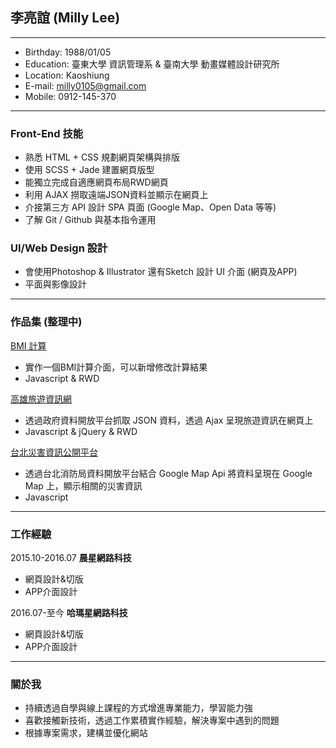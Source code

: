 ## 李亮誼 (Milly Lee)
<hr>

- Birthday: 1988/01/05
- Education: 臺東大學 資訊管理系 & 臺南大學 動畫媒體設計研究所
- Location: Kaoshiung
- E-mail: milly0105@gmail.com
- Mobile: 0912-145-370
<hr>

### Front-End 技能
- 熟悉 HTML + CSS 規劃網頁架構與排版
- 使用 SCSS + Jade 建置網頁版型
- 能獨立完成自適應網頁布局RWD網頁
- 利用 AJAX 撈取遠端JSON資料並顯示在網頁上
- 介接第三方 API 設計 SPA 頁面 (Google Map、Open Data 等等)
- 了解 Git / Github 與基本指令運用

### UI/Web Design 設計
- 會使用Photoshop & Illustrator 還有Sketch 設計 UI 介面 (網頁及APP)
- 平面與影像設計
<hr>

### 作品集 (整理中)
<a href="#" target="_blank">BMI 計算</a>
  - 實作一個BMI計算介面，可以新增修改計算結果    
  - Javascript & RWD 

<a href="https://laingyilee.github.io/travelinfo/" target="_blank">高雄旅遊資訊網</a>
 - 透過政府資料開放平台抓取 JSON 資料，透過 Ajax 呈現旅遊資訊在網頁上    
 - Javascript & jQuery & RWD 
 
<a href="https://laingyilee.github.io/typhoon/" target="_blank">台北災害資訊公開平台</a>
 - 透過台北消防局資料開放平台結合 Google Map Api 將資料呈現在 Google Map 上，顯示相關的災害資訊
 - Javascript 		   
 <hr>
 
### 工作經驗
2015.10-2016.07 **晨星網路科技**
- 網頁設計&切版
- APP介面設計

2016.07-至今 **哈瑪星網路科技**
- 網頁設計&切版
- APP介面設計
<hr>
 
### 關於我
- 持續透過自學與線上課程的方式增進專業能力，學習能力強
- 喜歡接觸新技術，透過工作累積實作經驗，解決專案中遇到的問題
- 根據專案需求，建構並優化網站

